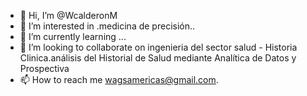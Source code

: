 - 👋 Hi, I’m @WcalderonM
- 👀 I’m interested in .medicina de precisión..
- 🌱 I’m currently learning ...
- 💞️ I’m looking to collaborate on  ingenieria del sector salud - Historia Clinica.análisis del Historial de Salud  mediante Analítica de Datos y Prospectiva
- 📫 How to reach me wagsamericas@gmail.com.

<!---
WcalderonM/WcalderonM is a ✨ special ✨ repository because its `README.md` (this file) appears on your GitHub profile.
You can click the Preview link to take a look at your changes.
--->
